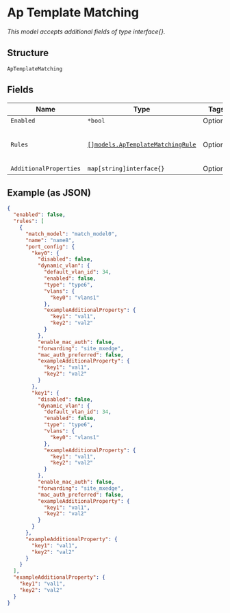 
# Ap Template Matching

*This model accepts additional fields of type interface{}.*

## Structure

`ApTemplateMatching`

## Fields

| Name | Type | Tags | Description |
|  --- | --- | --- | --- |
| `Enabled` | `*bool` | Optional | - |
| `Rules` | [`[]models.ApTemplateMatchingRule`](../../doc/models/ap-template-matching-rule.md) | Optional | **Constraints**: *Unique Items Required* |
| `AdditionalProperties` | `map[string]interface{}` | Optional | - |

## Example (as JSON)

```json
{
  "enabled": false,
  "rules": [
    {
      "match_model": "match_model0",
      "name": "name8",
      "port_config": {
        "key0": {
          "disabled": false,
          "dynamic_vlan": {
            "default_vlan_id": 34,
            "enabled": false,
            "type": "type6",
            "vlans": {
              "key0": "vlans1"
            },
            "exampleAdditionalProperty": {
              "key1": "val1",
              "key2": "val2"
            }
          },
          "enable_mac_auth": false,
          "forwarding": "site_mxedge",
          "mac_auth_preferred": false,
          "exampleAdditionalProperty": {
            "key1": "val1",
            "key2": "val2"
          }
        },
        "key1": {
          "disabled": false,
          "dynamic_vlan": {
            "default_vlan_id": 34,
            "enabled": false,
            "type": "type6",
            "vlans": {
              "key0": "vlans1"
            },
            "exampleAdditionalProperty": {
              "key1": "val1",
              "key2": "val2"
            }
          },
          "enable_mac_auth": false,
          "forwarding": "site_mxedge",
          "mac_auth_preferred": false,
          "exampleAdditionalProperty": {
            "key1": "val1",
            "key2": "val2"
          }
        }
      },
      "exampleAdditionalProperty": {
        "key1": "val1",
        "key2": "val2"
      }
    }
  ],
  "exampleAdditionalProperty": {
    "key1": "val1",
    "key2": "val2"
  }
}
```

